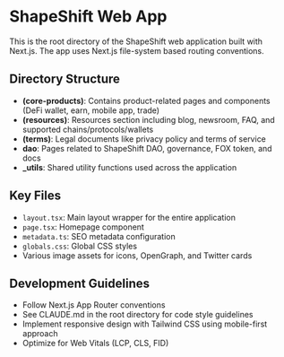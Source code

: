 # ShapeShift Web App

This is the root directory of the ShapeShift web application built with Next.js. The app uses Next.js file-system based routing conventions.

## Directory Structure

- **(core-products)**: Contains product-related pages and components (DeFi wallet, earn, mobile app, trade)
- **(resources)**: Resources section including blog, newsroom, FAQ, and supported chains/protocols/wallets
- **(terms)**: Legal documents like privacy policy and terms of service
- **dao**: Pages related to ShapeShift DAO, governance, FOX token, and docs
- **_utils**: Shared utility functions used across the application

## Key Files

- `layout.tsx`: Main layout wrapper for the entire application
- `page.tsx`: Homepage component
- `metadata.ts`: SEO metadata configuration
- `globals.css`: Global CSS styles
- Various image assets for icons, OpenGraph, and Twitter cards

## Development Guidelines

- Follow Next.js App Router conventions
- See CLAUDE.md in the root directory for code style guidelines
- Implement responsive design with Tailwind CSS using mobile-first approach
- Optimize for Web Vitals (LCP, CLS, FID)